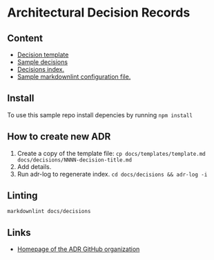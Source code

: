 # Architectural Decision Records

## Content

* [Decision template](docs/templates/template.md)
* [Sample decisions](docs/decisions/)
* [Decisions index.](docs/decisions/index.md)
* [Sample markdownlint configuration file.](.markdownlint.json)

## Install

To use this sample repo install depencies by running `npm install`

## How to create new ADR

1. Create a copy of the template file:
```cp docs/templates/template.md docs/decisions/NNNN-decision-title.md```
1. Add details.
1. Run adr-log to regenerate index.
```cd docs/decisions && adr-log -i```

## Linting

`markdownlint docs/decisions`

## Links

* [Homepage of the ADR GitHub organization](https://adr.github.io/)
